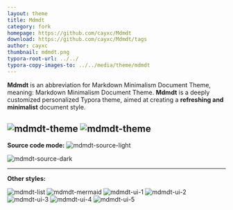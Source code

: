 ```yaml
---
layout: theme
title: Mdmdt
category: fork
homepage: https://github.com/cayxc/Mdmdt
download: https://github.com/cayxc/Mdmdt/tags
author: cayxc
thumbnail: mdmdt.png
typora-root-url: ../../
typora-copy-images-to: ../../media/theme/mdmdt
---
```


**Mdmdt** is an abbreviation for Markdown Minimalism Document Theme, meaning: Markdown Minimalism Document Theme.
**Mdmdt** is a deeply customized personalized Typora theme, aimed at creating a **refreshing and minimalist** document style.

![mdmdt-theme](/media/theme/mdmdt/mdmdt-light.png)
![mdmdt-theme](/media/theme/mdmdt/mdmdt-dark.png)
---

**Source code mode:**
![mdmdt-source-light](/media/theme/mdmdt/mdmdt-source-light.png)

![mdmdt-source-dark](/media/theme/mdmdt/mdmdt-source-dark.png)

---

**Other styles:**

![mdmdt-list](/media/theme/mdmdt/mdmdt-list.png)
![mdmdt-mermaid](/media/theme/mdmdt/mdmdt-mermaid.png)
![mdmdt-ui-1](/media/theme/mdmdt/mdmdt-ui-1.png)
![mdmdt-ui-2](/media/theme/mdmdt/mdmdt-ui-2.png)
![mdmdt-ui-3](/media/theme/mdmdt/mdmdt-ui-3.jpg)
![mdmdt-ui-4](/media/theme/mdmdt/mdmdt-ui-4.png)
![mdmdt-ui-5](/media/theme/mdmdt/mdmdt-ui-5.png)